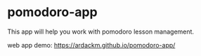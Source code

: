 # pomodoro-app
This app will help you work with pomodoro lesson management.

web app demo: https://ardackm.github.io/pomodoro-app/
